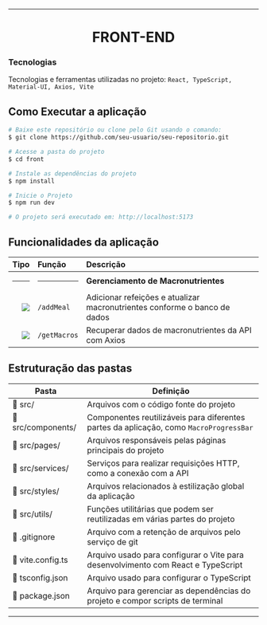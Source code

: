 

---

# <h1 align="center"> FRONT-END </h1>

### Tecnologias

Tecnologias e ferramentas utilizadas no projeto: `React, TypeScript, Material-UI, Axios, Vite`

## Como Executar a aplicação
```bash
# Baixe este repositório ou clone pelo Git usando o comando:
$ git clone https://github.com/seu-usuario/seu-repositorio.git

# Acesse a pasta do projeto
$ cd front

# Instale as dependências do projeto
$ npm install

# Inicie o Projeto
$ npm run dev

# O projeto será executado em: http://localhost:5173
```

## Funcionalidades da aplicação

<div align="center">
  
|                                                                    Tipo | Função                              | Descrição                                                                 |
| ----------------------------------------------------------------------: | :---------------------------------- | :----------------------------------------------------------------------- |
|                                                                    <hr> | <hr>                               | **Gerenciamento de Macronutrientes**                                      |
|   [![](https://img.shields.io/badge/POST-4682B4?style=for-the-badge)]() | `/addMeal`                         | Adicionar refeições e atualizar macronutrientes conforme o banco de dados |
|   [![](https://img.shields.io/badge/GET-4682B4?style=for-the-badge)]()  | `/getMacros`                       | Recuperar dados de macronutrientes da API com Axios                        |

</div>

## Estruturação das pastas

| Pasta                    | Definição                                                                                  |
| ------------------------ | ------------------------------------------------------------------------------------------ |
| 📁 src/                   | Arquivos com o código fonte do projeto                                                     |
| 📁 src/components/        | Componentes reutilizáveis para diferentes partes da aplicação, como `MacroProgressBar`      |
| 📁 src/pages/             | Arquivos responsáveis pelas páginas principais do projeto                                  |
| 📁 src/services/          | Serviços para realizar requisições HTTP, como a conexão com a API                          |
| 📁 src/styles/            | Arquivos relacionados à estilização global da aplicação                                    |
| 📁 src/utils/             | Funções utilitárias que podem ser reutilizadas em várias partes do projeto                 |
| 📄 .gitignore             | Arquivo com a retenção de arquivos pelo serviço de git                                      |
| 📄 vite.config.ts         | Arquivo usado para configurar o Vite para desenvolvimento com React e TypeScript           |
| 📄 tsconfig.json          | Arquivo usado para configurar o TypeScript                                                 |
| 📄 package.json           | Arquivo para gerenciar as dependências do projeto e compor scripts de terminal             |

---

